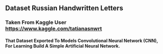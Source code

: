 ## Dataset Russian Handwritten Letters
### Taken From Kaggle User https://www.kaggle.com/tatianasnwrt
#### That Dataset Exported To Models Convolutional Neural Network (CNN), For Learning Build A Simple Artificial Neural Network.

